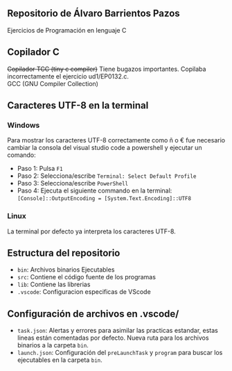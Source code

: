## Repositorio de Álvaro Barrientos Pazos

Ejercicios de Programación en lenguaje C


## Copilador C

~~Copilador TCC (tiny c compiler)~~ Tiene bugazos importantes. Copilaba incorrectamente el ejercicio ud1/EP0132.c.<br />
GCC (GNU Compiler Collection)


## Caracteres UTF-8 en la terminal

### Windows

Para mostrar los caracteres UTF-8 correctamente como ñ o € fue necesario cambiar la consola del visual studio code a powershell y ejecutar un comando:<br />
- Paso 1: Pulsa `F1`
- Paso 2: Selecciona/escribe `Terminal: Select Default Profile`
- Paso 3: Selecciona/escribe `PowerShell`
- Paso 4: Ejecuta el siguiente commando en la terminal:<br /> `[Console]::OutputEncoding = [System.Text.Encoding]::UTF8`

### Linux

La terminal por defecto ya interpreta los caracteres UTF-8.


## Estructura del repositorio

- `bin`: Archivos binarios Ejecutables
- `src`: Contiene el código fuente de los programas
- `lib`: Contiene las librerias
- `.vscode`: Configuracion especificas de VScode


## Configuración de archivos en .vscode/

- `task.json`: Alertas y errores para asimilar las practicas estandar, estas lineas están comentadas por defecto. Nueva ruta para los archivos binarios a la carpeta `bin`.
- `launch.json`: Configuración del `preLaunchTask` y `program` para buscar los ejecutables en la carpeta `bin`.
